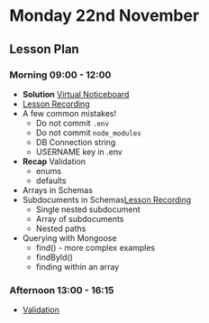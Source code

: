 # Monday 22nd November

## Lesson Plan

### Morning 09:00 - 12:00

+ **Solution** [Virtual Noticeboard](https://github.com/FrancoSpeziali/db-virtual-noticeboard-solution)
+ [Lesson Recording](https://us02web.zoom.us/rec/share/mEcBho3_CsRllu9uwa3IcPmrJsyWsrRw9P6scfU9w10NhfjPZ9nIhSOPheDeSbHy.NtT9NZqDM1OtfJa3?startTime=1637570144000)
+ A few common mistakes!
  + Do not commit `.env`
  + Do not commit `node_modules`
  + DB Connection string
  + USERNAME key in .env
+ **Recap** Validation 
  + enums
  + defaults
+ Arrays in Schemas
+ Subdocuments in Schemas[Lesson Recording](https://us02web.zoom.us/rec/share/mEcBho3_CsRllu9uwa3IcPmrJsyWsrRw9P6scfU9w10NhfjPZ9nIhSOPheDeSbHy.NtT9NZqDM1OtfJa3?startTime=1637582684000)
  + Single nested subdocument
  + Array of subdocuments
  + Nested paths
+ Querying with Mongoose
  + find() - more complex examples
  + findById()
  + finding within an array

### Afternoon 13:00 - 16:15

+ [Validation](https://github.com/FrancoSpeziali/db-validation)
